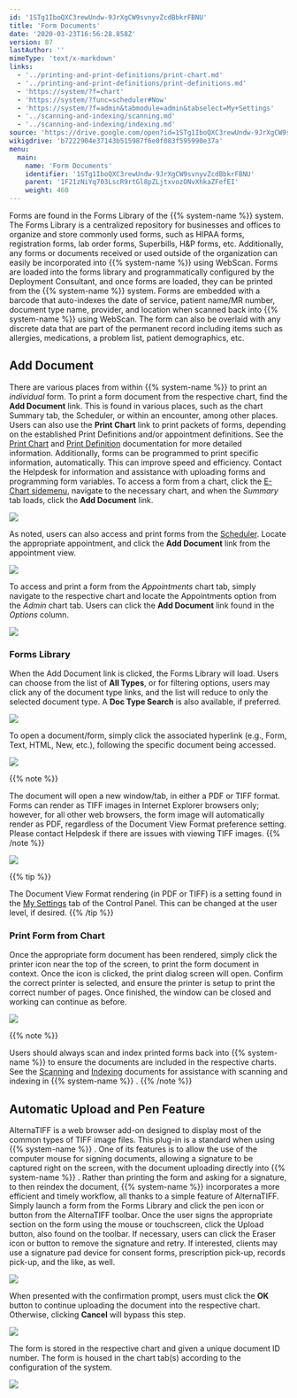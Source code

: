 ```yaml
---
id: '1STg1IboQXC3rewUndw-9JrXgCW9svnyvZcdBbkrFBNU'
title: 'Form Documents'
date: '2020-03-23T16:56:28.858Z'
version: 87
lastAuthor: ''
mimeType: 'text/x-markdown'
links:
  - '../printing-and-print-definitions/print-chart.md'
  - '../printing-and-print-definitions/print-definitions.md'
  - 'https://system/?f=chart'
  - 'https://system/?func=scheduler#Now'
  - 'https://system/?f=admin&tabmodule=admin&tabselect=My+Settings'
  - '../scanning-and-indexing/scanning.md'
  - '../scanning-and-indexing/indexing.md'
source: 'https://drive.google.com/open?id=1STg1IboQXC3rewUndw-9JrXgCW9svnyvZcdBbkrFBNU'
wikigdrive: 'b7222904e37143b515987f6e0f083f595990e37a'
menu:
  main:
    name: 'Form Documents'
    identifier: '1STg1IboQXC3rewUndw-9JrXgCW9svnyvZcdBbkrFBNU'
    parent: '1F21zNiYq703LscR9rtGl8pZLjtxvozONvXhkaZFefEI'
    weight: 460
---
```

Forms are found in the Forms Library of the {{% system-name %}} system. The Forms Library is a centralized repository for businesses and offices to organize and store commonly used forms, such as HIPAA forms, registration forms, lab order forms, Superbills, H&P forms, etc. Additionally, any forms or documents received or used outside of the organization can easily be incorporated into {{% system-name %}} using WebScan. Forms are loaded into the forms library and programmatically configured by the Deployment Consultant, and once forms are loaded, they can be printed from the {{% system-name %}} system. Forms are embedded with a barcode that auto-indexes the date of service, patient name/MR number, document type name, provider, and location when scanned back into {{% system-name %}} using WebScan. The form can also be overlaid with any discrete data that are part of the permanent record including items such as allergies, medications, a problem list, patient demographics, etc.

## Add Document

There are various places from within {{% system-name %}} to print an *individual* form. To print a form document from the respective chart, find the **Add Document** link. This is found in various places, such as the chart Summary tab, the Scheduler, or within an encounter, among other places. Users can also use the **Print Chart** link to print packets of forms, depending on the established Print Definitions and/or appointment definitions. See the [Print Chart](../printing-and-print-definitions/print-chart.md) and [Print Definition](../printing-and-print-definitions/print-definitions.md) documentation for more detailed information.
Additionally, forms can be programmed to print specific information, automatically. This can improve speed and efficiency. Contact the Helpdesk for information and assistance with uploading forms and programming form variables.
To access a form from a chart, click the [E-Chart sidemenu](https://system/?f=chart), navigate to the necessary chart, and when the *Summary* tab loads, click the **Add Document** link.

![](../form-documents.assets/10000201000004A7000001483F829FEECC15DE35.png)

As noted, users can also access and print forms from the [Scheduler](https://system/?func=scheduler#Now). Locate the appropriate appointment, and click the **Add Document** link from the appointment view.

![](../form-documents.assets/10000201000004BE0000017D09169E0FC42A71CA.png)

To access and print a form from the *Appointments* chart tab, simply navigate to the respective chart and locate the Appointments option from the *Admin* chart tab. Users can click the **Add Document** link found in the *Options* column.

![](../form-documents.assets/100002010000049F00000117CD7DFE38D44290D1.png)


### Forms Library

When the Add Document link is clicked, the Forms Library will load. Users can choose from the list of **All Types**, or for filtering options, users may click any of the document type links, and the list will reduce to only the selected document type. A **Doc Type Search** is also available, if preferred.

![](../form-documents.assets/1000020100000494000000FE85AAFA0AE8C4E3C7.png)

To open a document/form, simply click the associated hyperlink (e.g., Form, Text, HTML, New, etc.), following the specific document being accessed.

![](../form-documents.assets/1000020100000494000000FEA7F0ABC9DB7103C4.png)

{{% note %}}

The document will open a new window/tab, in either a PDF or TIFF format. Forms can render as TIFF images in Internet Explorer browsers only; however, for all other web browsers, the form image will automatically render as PDF, regardless of the Document View Format preference setting. Please contact Helpdesk if there are issues with viewing TIFF images.
{{% /note %}}

![](../form-documents.assets/10000201000005320000016EE9D90D027F39BC4E.png)

{{% tip %}}

The Document View Format rendering (in PDF or TIFF) is a setting found in the [My Settings](https://system/?f=admin&tabmodule=admin&tabselect=My+Settings) tab of the Control Panel. This can be changed at the user level, if desired.
{{% /tip %}}

### Print Form from Chart

Once the appropriate form document has been rendered, simply click the printer icon near the top of the screen, to print the form document in context. Once the icon is clicked, the print dialog screen will open. Confirm the correct printer is selected, and ensure the printer is setup to print the correct number of pages. Once finished, the window can be closed and working can continue as before.

![](../form-documents.assets/10000201000004040000014A2A2C96008A266777.png)

{{% note %}}

Users should always scan and index printed forms back into {{% system-name %}} to ensure the documents are included in the respective charts. See the [Scanning](../scanning-and-indexing/scanning.md) and [Indexing](../scanning-and-indexing/indexing.md) documents for assistance with scanning and indexing in {{% system-name %}} .
{{% /note %}}

## Automatic Upload and Pen Feature

AlternaTIFF is a web browser add-on designed to display most of the common types of TIFF image files. This plug-in is a standard when using {{% system-name %}} . One of its features is to allow the use of the computer mouse for signing documents, allowing a signature to be captured right on the screen, with the document uploading directly into {{% system-name %}} . Rather than printing the form and asking for a signature, to then reindex the document, {{% system-name %}} incorporates a more efficient and timely workflow, all thanks to a simple feature of AlternaTIFF.
Simply launch a form from the Forms Library and click the pen icon or button from the AlternaTIFF toolbar. Once the user signs the appropriate section on the form using the mouse or touchscreen, click the Upload button, also found on the toolbar. If necessary, users can click the Eraser icon or button to remove the signature and retry. If interested, clients may use a signature pad device for consent forms, prescription pick-up, records pick-up, and the like, as well.

![](../form-documents.assets/10000201000004040000014AF108513A49796B8D.png)

When presented with the confirmation prompt, users must click the **OK** button to continue uploading the document into the respective chart. Otherwise, clicking **Cancel** will bypass this step.

![](../form-documents.assets/10000201000001D6000000D57344E4F36A7192AF.png)

The form is stored in the respective chart and given a unique document ID number. The form is housed in the chart tab(s) according to the configuration of the system.

![](../form-documents.assets/100002010000049E00000166551F2B913B4C604A.png)

